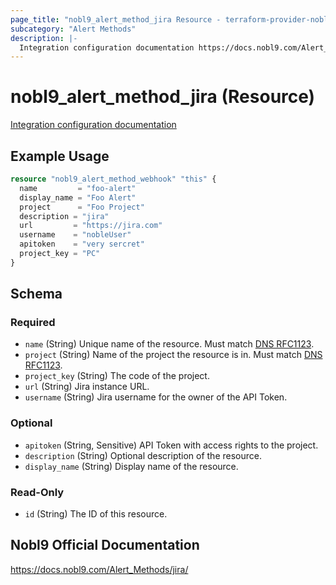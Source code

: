 ```yaml
---
page_title: "nobl9_alert_method_jira Resource - terraform-provider-nobl9"
subcategory: "Alert Methods"
description: |-
  Integration configuration documentation https://docs.nobl9.com/Alert_Methods/jira
---
```


# nobl9_alert_method_jira (Resource)

[Integration configuration documentation](https://docs.nobl9.com/Alert_Methods/jira)

## Example Usage

```terraform
resource "nobl9_alert_method_webhook" "this" {
  name         = "foo-alert"
  display_name = "Foo Alert"
  project      = "Foo Project"
  description = "jira"
  url		  = "https://jira.com"
  username    = "nobleUser"
  apitoken    = "very sercret"
  project_key = "PC"
}
```

<!-- schema generated by tfplugindocs -->
## Schema

### Required

- `name` (String) Unique name of the resource. Must match [DNS RFC1123](https://kubernetes.io/docs/concepts/overview/working-with-objects/names/#names).
- `project` (String) Name of the project the resource is in. Must match [DNS RFC1123](https://kubernetes.io/docs/concepts/overview/working-with-objects/names/#names).
- `project_key` (String) The code of the project.
- `url` (String) Jira instance URL.
- `username` (String) Jira username for the owner of the API Token.

### Optional

- `apitoken` (String, Sensitive) API Token with access rights to the project.
- `description` (String) Optional description of the resource.
- `display_name` (String) Display name of the resource.

### Read-Only

- `id` (String) The ID of this resource.

## Nobl9 Official Documentation

https://docs.nobl9.com/Alert_Methods/jira/